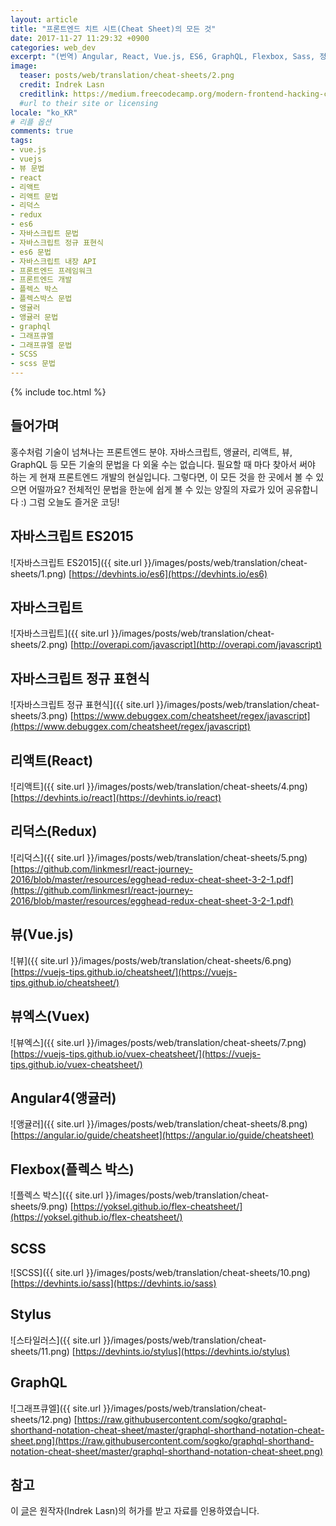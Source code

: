 ```yaml
---
layout: article
title: "프론트엔드 치트 시트(Cheat Sheet)의 모든 것"
date: 2017-11-27 11:29:32 +0900
categories: web_dev
excerpt: "(번역) Angular, React, Vue.js, ES6, GraphQL, Flexbox, Sass, 정규표현식, Redux, Vuex 문법의 모든 것"
image:
  teaser: posts/web/translation/cheat-sheets/2.png
  credit: Indrek Lasn
  creditlink: https://medium.freecodecamp.org/modern-frontend-hacking-cheatsheets-df9c2566c72a
  #url to their site or licensing
locale: "ko_KR"
# 리플 옵션
comments: true
tags:
- vue.js
- vuejs
- 뷰 문법
- react
- 리액트
- 리액트 문법
- 리덕스
- redux
- es6
- 자바스크립트 문법
- 자바스크립트 정규 표현식
- es6 문법
- 자바스크립트 내장 API
- 프론트엔드 프레임워크
- 프론트엔드 개발
- 플렉스 박스
- 플렉스박스 문법
- 앵귤러
- 앵귤러 문법
- graphql
- 그래프큐엘
- 그래프큐엘 문법
- SCSS
- scss 문법
---
```

{% include toc.html %}

## 들어가며
홍수처럼 기술이 넘쳐나는 프론트엔드 분야. 자바스크립트, 앵귤러, 리액트, 뷰, GraphQL 등 모든 기술의
문법을 다 외울 수는 없습니다. 필요할 때 마다 찾아서 써야 하는 게 현재 프론트엔드 개발의 현실입니다.
그렇다면, 이 모든 것을 한 곳에서 볼 수 있으면 어떨까요? 전체적인 문법을 한눈에 쉽게 볼 수 있는
양질의 자료가 있어 공유합니다 :)
그럼 오늘도 즐거운 코딩!

## 자바스크립트 ES2015
![자바스크립트 ES2015]({{ site.url }}/images/posts/web/translation/cheat-sheets/1.png)
[https://devhints.io/es6](https://devhints.io/es6)

## 자바스크립트
![자바스크립트]({{ site.url }}/images/posts/web/translation/cheat-sheets/2.png)
[http://overapi.com/javascript](http://overapi.com/javascript)

## 자바스크립트 정규 표현식
![자바스크립트 정규 표현식]({{ site.url }}/images/posts/web/translation/cheat-sheets/3.png)
[https://www.debuggex.com/cheatsheet/regex/javascript](https://www.debuggex.com/cheatsheet/regex/javascript)

## 리액트(React)
![리액트]({{ site.url }}/images/posts/web/translation/cheat-sheets/4.png)
[https://devhints.io/react](https://devhints.io/react)

## 리덕스(Redux)
![리덕스]({{ site.url }}/images/posts/web/translation/cheat-sheets/5.png)
[https://github.com/linkmesrl/react-journey-2016/blob/master/resources/egghead-redux-cheat-sheet-3-2-1.pdf](https://github.com/linkmesrl/react-journey-2016/blob/master/resources/egghead-redux-cheat-sheet-3-2-1.pdf)

## 뷰(Vue.js)
![뷰]({{ site.url }}/images/posts/web/translation/cheat-sheets/6.png)
[https://vuejs-tips.github.io/cheatsheet/](https://vuejs-tips.github.io/cheatsheet/)

## 뷰엑스(Vuex)
![뷰엑스]({{ site.url }}/images/posts/web/translation/cheat-sheets/7.png)
[https://vuejs-tips.github.io/vuex-cheatsheet/](https://vuejs-tips.github.io/vuex-cheatsheet/)

## Angular4(앵귤러)
![앵귤러]({{ site.url }}/images/posts/web/translation/cheat-sheets/8.png)
[https://angular.io/guide/cheatsheet](https://angular.io/guide/cheatsheet)

## Flexbox(플렉스 박스)
![플렉스 박스]({{ site.url }}/images/posts/web/translation/cheat-sheets/9.png)
[https://yoksel.github.io/flex-cheatsheet/](https://yoksel.github.io/flex-cheatsheet/)

## SCSS
![SCSS]({{ site.url }}/images/posts/web/translation/cheat-sheets/10.png)
[https://devhints.io/sass](https://devhints.io/sass)

## Stylus
![스타일러스]({{ site.url }}/images/posts/web/translation/cheat-sheets/11.png)
[https://devhints.io/stylus](https://devhints.io/stylus)

## GraphQL
![그래프큐엘]({{ site.url }}/images/posts/web/translation/cheat-sheets/12.png)
[https://raw.githubusercontent.com/sogko/graphql-shorthand-notation-cheat-sheet/master/graphql-shorthand-notation-cheat-sheet.png](https://raw.githubusercontent.com/sogko/graphql-shorthand-notation-cheat-sheet/master/graphql-shorthand-notation-cheat-sheet.png)

## 참고
이 [글](https://medium.freecodecamp.org/modern-frontend-hacking-cheatsheets-df9c2566c72a)은 원작자(Indrek Lasn)의 허가를 받고 자료를 인용하였습니다.
